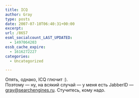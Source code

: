 ```yaml
---
title: ICQ
author: Gray
type: posts
date: 2007-07-10T06:40:31+00:00
excerpt:
url: /8657
esml_socialcount_LAST_UPDATED:
  - 1497064203
essb_cache_expire:
  - 1616272227
categories:
  - Uncategorized

---
```








Опять, однако, ICQ глючит :).  
Поэтому &#8212; ну, на всякий случай &#8212; у меня есть JabberID &#8212; gray@searchengines.ru. Стучитесь, кому надо.